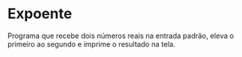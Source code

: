# Expoente

Programa que recebe dois números reais na entrada padrão, eleva o primeiro ao segundo e imprime o resultado na tela.